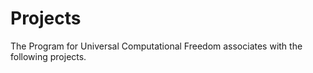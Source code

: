 Projects
========

The Program for Universal Computational Freedom associates with the following projects.

